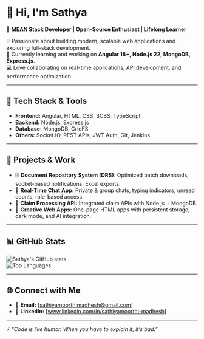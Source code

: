 # 👋 Hi, I'm Sathya  

🚀 **MEAN Stack Developer | Open-Source Enthusiast | Lifelong Learner**  

💡 Passionate about building modern, scalable web applications and exploring full-stack development.  
🌱 Currently learning and working on **Angular 18+, Node.js 22, MongoDB, Express.js**.  
💻 Love collaborating on real-time applications, API development, and performance optimization.  

---

## 🔧 Tech Stack & Tools
- **Frontend:** Angular, HTML, CSS, SCSS, TypeScript  
- **Backend:** Node.js, Express.js  
- **Database:** MongoDB, GridFS  
- **Others:** Socket.IO, REST APIs, JWT Auth, Git, Jenkins  

---

## 📌 Projects & Work
- 🗄️ **Document Repository System (DRS):** Optimized batch downloads, socket-based notifications, Excel exports.  
- 💬 **Real-Time Chat App:** Private & group chats, typing indicators, unread counts, role-based access.  
- 🧾 **Claim Processing API:** Integrated claim APIs with Node.js + MongoDB.  
- 🎨 **Creative Web Apps:** One-page HTML apps with persistent storage, dark mode, and AI integration.  

---

## 📊 GitHub Stats
![Sathya's GitHub stats](https://github-readme-stats.vercel.app/api?username=sathya033&show_icons=true&theme=radical)  
![Top Languages](https://github-readme-stats.vercel.app/api/top-langs/?username=sathya033&layout=compact&theme=radical)  

---

## 🌐 Connect with Me
- 📧 **Email:** [sathiyamoorthimadhesh@gmail.com]  
- 💼 **LinkedIn:** [www.linkedin.com/in/sathiyamoorthi-madhesh]  


---

⚡ *“Code is like humor. When you have to explain it, it’s bad.”*  
